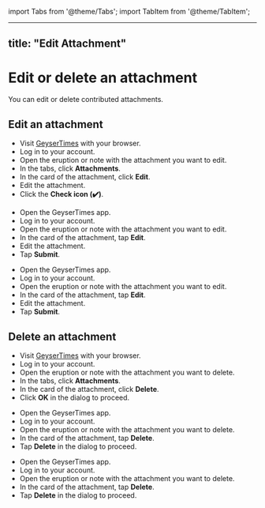 import Tabs from '@theme/Tabs';
import TabItem from '@theme/TabItem';

---
title: "Edit Attachment"
---

# Edit or delete an attachment

You can edit or delete contributed attachments.

## Edit an attachment

<Tabs groupId="os">
<TabItem value="web" label="Website">

* Visit [GeyserTimes](https://geysertimes.org) with your browser.
* Log in to your account.
* Open the eruption or note with the attachment you want to edit. 
* In the tabs, click **Attachments**.
* In the card of the attachment, click **Edit**. 
* Edit the attachment.
* Click the **Check icon (✔️)**.

</TabItem>
<TabItem value="android" label="Android">

* Open the GeyserTimes app.
* Log in to your account.
* Open the eruption or note with the attachment you want to edit. 
* In the card of the attachment, tap **Edit**. 
* Edit the attachment.
* Tap **Submit**.

</TabItem>
<TabItem value="iOS" label="iOS">

* Open the GeyserTimes app.
* Log in to your account.
* Open the eruption or note with the attachment you want to edit. 
* In the card of the attachment, tap **Edit**. 
* Edit the attachment.
* Tap **Submit**.

</TabItem>
</Tabs>

## Delete an attachment

<Tabs groupId="os">
<TabItem value="web" label="Website">

* Visit [GeyserTimes](https://geysertimes.org) with your browser.
* Log in to your account.
* Open the eruption or note with the attachment you want to delete. 
* In the tabs, click **Attachments**.
* In the card of the attachment, click **Delete**. 
* Click **OK** in the dialog to proceed.

</TabItem>
<TabItem value="android" label="Android">

* Open the GeyserTimes app.
* Log in to your account.
* Open the eruption or note with the attachment you want to delete. 
* In the card of the attachment, tap **Delete**. 
* Tap **Delete** in the dialog to proceed.

</TabItem>
<TabItem value="iOS" label="iOS">

* Open the GeyserTimes app.
* Log in to your account.
* Open the eruption or note with the attachment you want to delete. 
* In the card of the attachment, tap **Delete**. 
* Tap **Delete** in the dialog to proceed.

</TabItem>
</Tabs>